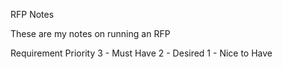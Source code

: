 RFP Notes

These are my notes on running an RFP


Requirement Priority
3 - Must Have
2 - Desired
1 - Nice to Have




